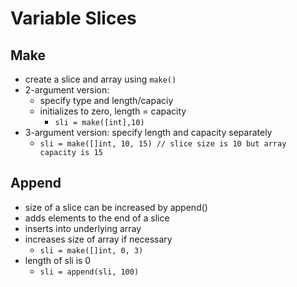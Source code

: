 # Variable Slices

## Make
- create a slice and array using `make()`
- 2-argument version:
  - specify type and length/capaciy
  - initializes to zero, length = capacity
    - `sli = make([int],10)`
- 3-argument version: specify length and capacity separately
  - `sli = make([]int, 10, 15) // slice size is 10 but array capacity is 15`

## Append
- size of a slice can be increased by append()
- adds elements to the end of a slice
- inserts into underlying array
- increases size of array if necessary
  - `sli = make([]int, 0, 3)`
- length of sli is 0
  - `sli = append(sli, 100)`
